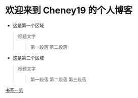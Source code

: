 # 欢迎来到 Cheney19 的个人博客

- 这是第一个区域
> 标题文字
>> 第一段落
>> 第二段落


- 这是第二个区域
> 标题文字
>> 第一段落
>> 第二段落
>> 第三段落

[书签一览](https://cheney19.github.io/home/list.html)
